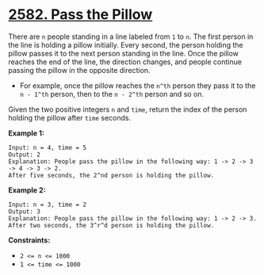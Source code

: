 # [2582. Pass the Pillow](https://leetcode.com/problems/pass-the-pillow/description/?envType=daily-question&envId=2024-07-06)

There are `n` people standing in a line labeled from `1` to `n`. The first person in the line is holding a pillow initially. Every second, the person holding the pillow passes it to the next person standing in the line. Once the pillow reaches the end of the line, the direction changes, and people continue passing the pillow in the opposite direction.

- For example, once the pillow reaches the `n^th` person they pass it to the `n - 1^th` person, then to the `n - 2^th` person and so on.

Given the two positive integers `n` and `time`, return the index of the person holding the pillow after `time` seconds.

**Example 1:** 

```
Input: n = 4, time = 5
Output: 2
Explanation: People pass the pillow in the following way: 1 -> 2 -> 3 -> 4 -> 3 -> 2.
After five seconds, the 2^nd person is holding the pillow.
```

**Example 2:** 

```
Input: n = 3, time = 2
Output: 3
Explanation: People pass the pillow in the following way: 1 -> 2 -> 3.
After two seconds, the 3^r^d person is holding the pillow.
```

**Constraints:** 

- `2 <= n <= 1000`
- `1 <= time <= 1000`
